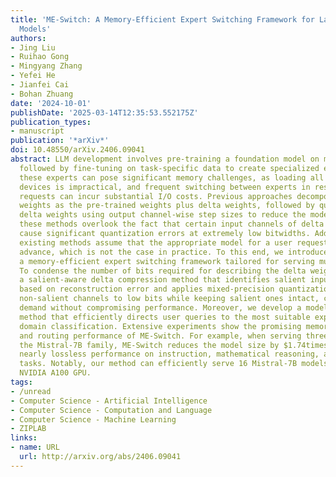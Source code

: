 ```yaml
---
title: 'ME-Switch: A Memory-Efficient Expert Switching Framework for Large Language
  Models'
authors:
- Jing Liu
- Ruihao Gong
- Mingyang Zhang
- Yefei He
- Jianfei Cai
- Bohan Zhuang
date: '2024-10-01'
publishDate: '2025-03-14T12:35:53.552175Z'
publication_types:
- manuscript
publication: '*arXiv*'
doi: 10.48550/arXiv.2406.09041
abstract: LLM development involves pre-training a foundation model on massive data,
  followed by fine-tuning on task-specific data to create specialized experts. Serving
  these experts can pose significant memory challenges, as loading all experts onto
  devices is impractical, and frequent switching between experts in response to user
  requests can incur substantial I/O costs. Previous approaches decompose the expert
  weights as the pre-trained weights plus delta weights, followed by quantizing the
  delta weights using output channel-wise step sizes to reduce the model size. However,
  these methods overlook the fact that certain input channels of delta weights can
  cause significant quantization errors at extremely low bitwidths. Additionally,
  existing methods assume that the appropriate model for a user request is known in
  advance, which is not the case in practice. To this end, we introduce ME-Switch,
  a memory-efficient expert switching framework tailored for serving multiple LLMs.
  To condense the number of bits required for describing the delta weights, we propose
  a salient-aware delta compression method that identifies salient input channels
  based on reconstruction error and applies mixed-precision quantization, reducing
  non-salient channels to low bits while keeping salient ones intact, cutting storage
  demand without compromising performance. Moreover, we develop a model-level routing
  method that efficiently directs user queries to the most suitable expert by performing
  domain classification. Extensive experiments show the promising memory efficiency
  and routing performance of ME-Switch. For example, when serving three models from
  the Mistral-7B family, ME-Switch reduces the model size by $1.74times$ and maintains
  nearly lossless performance on instruction, mathematical reasoning, and code generation
  tasks. Notably, our method can efficiently serve 16 Mistral-7B models on a single
  NVIDIA A100 GPU.
tags:
- /unread
- Computer Science - Artificial Intelligence
- Computer Science - Computation and Language
- Computer Science - Machine Learning
- ZIPLAB
links:
- name: URL
  url: http://arxiv.org/abs/2406.09041
---
```


